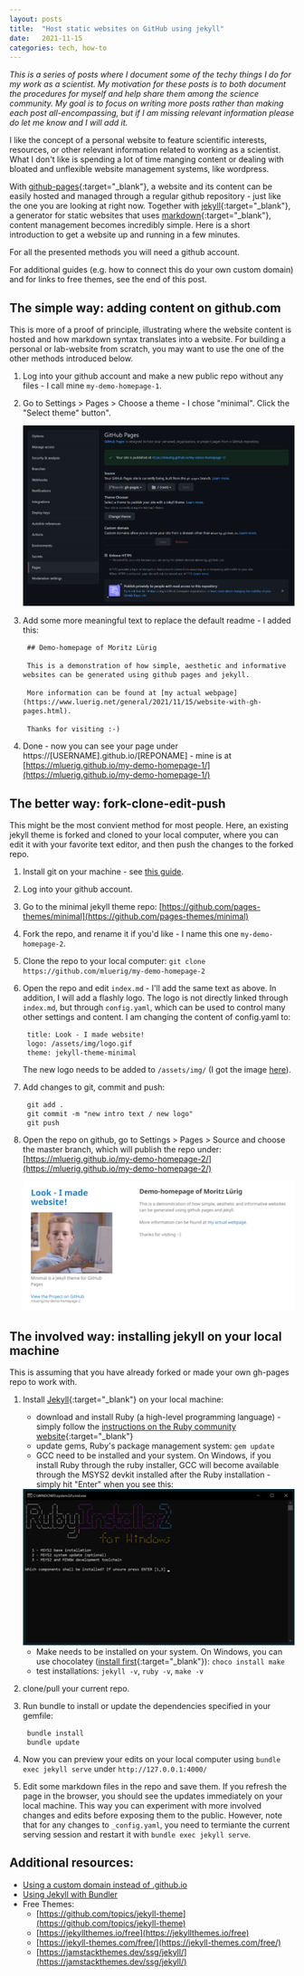 ```yaml
---
layout: posts
title:  "Host static websites on GitHub using jekyll"
date:   2021-11-15 
categories: tech, how-to
---
```


*This is a series of posts where I document some of the techy things I do for my work as a scientist. My motivation for these posts is to both document the procedures for myself and help share them among the science community. My goal is to focus on writing more posts rather than making each post all-encompassing, but if I am missing relevant information please do let me know and I will add it.*

I like the concept of a personal website to feature scientific interests, resources, or other relevant information related to working as a scientist. What I don't like is spending a lot of time manging content or dealing with bloated and unflexible website management systems, like wordpress. 

With [github-pages](https://pages.github.com/){:target="_blank"}, a website and its content can be easily hosted and managed through a regular github repository - just like the one you are looking at right now. Together with [jekyll](https://jekyllrb.com/){:target="_blank"}, a generator for static websites that uses [markdown](https://www.markdownguide.org/getting-started/){:target="_blank"}, content management becomes incredibly simple. Here is a short introduction to get a website up and running in a few minutes. 

For all the presented methods you will need a github account. 

For additional guides (e.g. how to connect this do your own custom domain) and for links to free themes, see the end of this post.

## The simple way: adding content on github.com

This is more of a proof of principle, illustrating where the website content is hosted and how markdown syntax translates into a website. For building a personal or lab-website from scratch, you may want to use the one of the other methods introduced below.

1. Log into your github account and make a new public repo without any files - I call mine `my-demo-homepage-1`.

2. Go to Settings > Pages > Choose a theme - I chose "minimal". Click the "Select theme" button".

	<div class="res-center">
	<div class="res-container">
	<img class="res-img" src="/assets/images/posts/gh-pages.png">
	</div>
	</div>

3. Add some more meaningful text to replace the default readme - I added this:

        ## Demo-homepage of Moritz Lürig

		This is a demonstration of how simple, aesthetic and informative websites can be generated using github pages and jekyll. 

		More information can be found at [my actual webpage](https://www.luerig.net/general/2021/11/15/website-with-gh-pages.html).

		Thanks for visiting :-) 
		
4. Done - now you can see your page under https://[USERNAME].github.io/[REPONAME] - mine is at [https://mluerig.github.io/my-demo-homepage-1/](https://mluerig.github.io/my-demo-homepage-1/)


## The better way: fork-clone-edit-push

This might be the most convient method for most people. Here, an existing jekyll theme is forked and cloned to your local computer, where you can edit it with your favorite text editor, and then push the changes to the forked repo. 

1. Install git on your machine - see [this guide](https://github.com/git-guides/install-git). 

2. Log into your github account.

3. Go to the minimal jekyll theme repo: [https://github.com/pages-themes/minimal](https://github.com/pages-themes/minimal)

4. Fork the repo, and rename it if you'd like - I name this one `my-demo-homepage-2`.

5. Clone the repo to your local computer: `git clone https://github.com/mluerig/my-demo-homepage-2`

6. Open the repo and edit `index.md` - I'll add the same text as above. In addition, I will add a flashly logo. The logo is not directly linked through `index.md`, but through `config.yaml`, which can be used to control many other settings and content. I am changing the content of config.yaml to:

		title: Look - I made website!
		logo: /assets/img/logo.gif
		theme: jekyll-theme-minimal

	The new logo needs to be added to `/assets/img/` (I got the image [here](https://knowyourmeme.com/memes/brent-rambo)). 
	
7. Add changes to git, commit and push:

		git add .
		git commit -m "new intro text / new logo"
		git push


8. Open the repo on github,  go to Settings > Pages > Source and choose the master branch, which will publish the repo under: [https://mluerig.github.io/my-demo-homepage-2/](https://mluerig.github.io/my-demo-homepage-2/)

	<div class="res-center">
	<div class="res-container">
	<img class="res-img" src="/assets/images/posts/demo-hp-2.png">
	</div>
	</div>

## The involved way: installing jekyll on your local machine

This is assuming that you have already forked or made your own gh-pages repo to work with. 

1. Install [Jekyll](https://jekyllrb.com/docs/installation/){:target="_blank"} on your local machine: 
	- download and install Ruby (a high-level programming language) - simply follow the [instructions on the Ruby community website](https://www.ruby-lang.org/en/downloads/){:target="_blank"}
	- update gems, Ruby's package management system: `gem update`
	- GCC need to be installed and your system. On Windows, if you install Ruby through the ruby installer, GCC will become available through the MSYS2 devkit installed after the Ruby installation - simply hit "Enter" when you see this: 
	
	<div class="res-center">
	<div class="res-container">
	<img class="res-img" src="/assets/images/posts/msys2_win.png">
	</div>
	</div>
	
	- Make needs to be installed on your system. On Windows, you can use chocolatey ([install first](https://chocolatey.org/install){:target="_blank"}): `choco install make`
	- test installations: `jekyll -v`, `ruby -v`, `make -v`
	
	
2. clone/pull your current repo. 

3. Run bundle to install or update the dependencies specified in your gemfile:

		bundle install 
		bundle update

4. Now you can preview your edits on your local computer using `bundle exec jekyll serve` under `http://127.0.0.1:4000/`

5. Edit some markdown files in the repo and save them. If you refresh the page in the browser, you should see the updates immediately on your local machine. This way you can experiment with more involved changes and edits before exposing them to the public. However, note that for any changes to `_config.yaml`, you need to termiante the current serving session and restart it with `bundle exec jekyll serve`.


## Additional resources:

- [Using a custom domain instead of .github.io](https://docs.github.com/en/pages/configuring-a-custom-domain-for-your-github-pages-site/about-custom-domains-and-github-pages)
- [Using Jekyll with Bundler](https://jekyllrb.com/tutorials/using-jekyll-with-bundler/)
- Free Themes:
	- [https://github.com/topics/jekyll-theme](https://github.com/topics/jekyll-theme)
	- [https://jekyllthemes.io/free](https://jekyllthemes.io/free)
	- [https://jekyll-themes.com/free/](https://jekyll-themes.com/free/)
	- [https://jamstackthemes.dev/ssg/jekyll/](https://jamstackthemes.dev/ssg/jekyll/)
